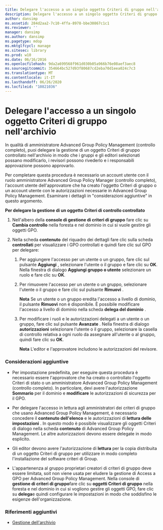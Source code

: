 ```yaml
---
title: Delegare l'accesso a un singolo oggetto Criteri di gruppo nell'archivio
description: Delegare l'accesso a un singolo oggetto Criteri di gruppo nell'archivio
author: dansimp
ms.assetid: 284d2aa2-7c10-4ffa-8978-bbe30867c1c1
ms.reviewer: ''
manager: dansimp
ms.author: dansimp
ms.pagetype: mdop
ms.mktglfcycl: manage
ms.sitesec: library
ms.prod: w10
ms.date: 06/16/2016
ms.openlocfilehash: 9da2a699568f961d030b05a966b76e08aef3aec8
ms.sourcegitcommit: 354664bc527d93f80687cd2eba70d1eea024c7c3
ms.translationtype: MT
ms.contentlocale: it-IT
ms.lasthandoff: 06/26/2020
ms.locfileid: "10821036"
---
```

# Delegare l'accesso a un singolo oggetto Criteri di gruppo nell'archivio


In qualità di amministratore Advanced Group Policy Management (controllo completo), puoi delegare la gestione di un oggetto Criteri di gruppo controllato nell'archivio in modo che i gruppi e gli editori selezionati possano modificarlo, i revisori possono rivederlo e i responsabili approvazione possono approvarlo.

Per completare questa procedura è necessario un account utente con il ruolo amministratore Advanced Group Policy Manager (controllo completo), l'account utente dell'approvatore che ha creato l'oggetto Criteri di gruppo o un account utente con le autorizzazioni necessarie in Advanced Group Policy Management. Esaminare i dettagli in "considerazioni aggiuntive" in questo argomento.

**Per delegare la gestione di un oggetto Criteri di controllo controllato**

1.  Nell'albero della **console di gestione di criteri di gruppo** fare clic su **Cambia controllo** nella foresta e nel dominio in cui si vuole gestire gli oggetti GPO.

2.  Nella scheda **contenuto** del riquadro dei dettagli fare clic sulla scheda **controllati** per visualizzare i GPO controllati e quindi fare clic sul GPO per delegare:

    1.  Per aggiungere l'accesso per un utente o un gruppo, fare clic sul pulsante **Aggiungi** , selezionare l'utente o il gruppo e fare clic su **OK**. Nella finestra di dialogo **Aggiungi gruppo o utente** selezionare un ruolo e fare clic su **OK**.

    2.  Per rimuovere l'accesso per un utente o un gruppo, selezionare l'utente o il gruppo e fare clic sul pulsante **Rimuovi** .

        **Nota**  Se un utente o un gruppo eredita l'accesso a livello di dominio, il pulsante **Rimuovi** non è disponibile. È possibile modificare l'accesso a livello di dominio nella scheda **delega del dominio** .

         

    3.  Per modificare i ruoli e le autorizzazioni delegati a un utente o un gruppo, fare clic sul pulsante **Avanzate** . Nella finestra di dialogo **autorizzazioni** selezionare l'utente o il gruppo, selezionare la casella di controllo relativa a ogni ruolo da assegnare all'utente o al gruppo, quindi fare clic su **OK**.

        **Nota**  L'editor e l'approvatore includono le autorizzazioni del revisore.

         

### Considerazioni aggiuntive

-   Per impostazione predefinita, per eseguire questa procedura è necessario essere l'approvatore che ha creato o controllato l'oggetto Criteri di stato o un amministratore Advanced Group Policy Management (controllo completo). In particolare, devi avere l'autorizzazione **Sommario** per il dominio e **modificare** le autorizzazioni di sicurezza per il GPO.

-   Per delegare l'accesso in lettura agli amministratori dei criteri di gruppo che usano Advanced Group Policy Management, è necessario concedere il **contenuto dell'elenco** e le autorizzazioni di **lettura delle impostazioni** . In questo modo è possibile visualizzare gli oggetti Criteri di dialogo nella scheda **contenuto** di Advanced Group Policy Management. Le altre autorizzazioni devono essere delegate in modo esplicito.

-   Gli editor devono avere l'autorizzazione di **lettura** per la copia distribuita di un oggetto Criteri di gruppo per utilizzare in modo completo l'installazione del software criteri di Group.

-   L'appartenenza al gruppo proprietari creatori di criteri di gruppo deve essere limitata, soit non viene usata per eludere la gestione di Access a GPO per Advanced Group Policy Management. Nella console di **gestione di criteri di gruppo**fare clic su **oggetti Criteri di gruppo** nella foresta e nel dominio in cui si vogliono gestire gli oggetti GPO, fare clic su **delega**e quindi configurare le impostazioni in modo che soddisfino le esigenze dell'organizzazione.

### Riferimenti aggiuntivi

-   [Gestione dell'archivio](managing-the-archive-agpm40.md)

 

 






